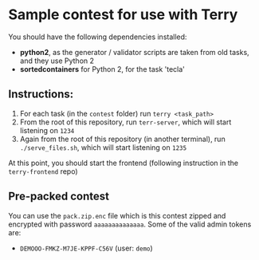 # Sample contest for use with Terry

You should have the following dependencies installed:

 - **python2**, as the generator / validator scripts are taken from old tasks, and they use Python 2
 - **sortedcontainers** for Python 2, for the task 'tecla'

## Instructions:

1. For each task (in the `contest` folder) run `terry <task_path>`
2. From the root of this repository, run `terr-server`, which will start listening on `1234`
3. Again from the root of this repository (in another terminal), run `./serve_files.sh`, which will start listening on `1235`

At this point, you should start the frontend (following instruction in the `terry-frontend` repo)


## Pre-packed contest

You can use the `pack.zip.enc` file which is this contest zipped and encrypted with password `aaaaaaaaaaaaaa`. Some of
the valid admin tokens are:
- `DEMOOO-FMKZ-M7JE-KPPF-C56V` (user: `demo`)
